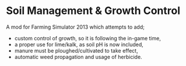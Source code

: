 Soil Management & Growth Control
================================

A mod for Farming Simulator 2013 which attempts to add;
- custom control of growth, so it is following the in-game time,
- a proper use for lime/kalk, as soil pH is now included,
- manure must be ploughed/cultivated to take effect,
- automatic weed propagation and usage of herbicide.

